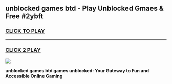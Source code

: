 
## unblocked games btd - Play Unblocked Gmaes & Free #2ybft
<h3>
<a href="https://news.freeplayer.one?title=unblocked_games_btd&ref=03M">CLICK TO PLAY</a></h3>
<hr>

<h3>
<a href="https://news.freeplayer.one?title=unblocked_games_btd&ref=03M">CLICK 2 PLAY</a>
  
</h3>

<a href="https://news.freeplayer.one?title=unblocked_games_btd&ref=03M"><img src="https://clearcache.store/games.png"></a>


**unblocked games btd games unblocked: Your Gateway to Fun and Accessible Online Gaming**
